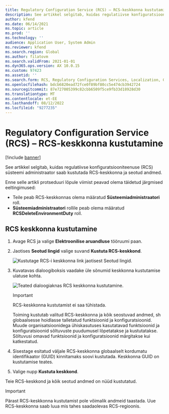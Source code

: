 ```yaml
---
title: Regulatory Configuration Service (RCS) – RCS-keskkonna kustutamine
description: See artikkel selgitab, kuidas regulatiivse konfiguratsiooniteenuse (RCS) süsteemi administraator saab kustutada RCS-keskkonna ja seotud andmed.
author: kfend
ms.date: 06/14/2021
ms.topic: article
ms.prod: ''
ms.technology: ''
audience: Application User, System Admin
ms.reviewer: kfend
ms.search.region: Global
ms.author: filatovm
ms.search.validFrom: 2021-01-01
ms.dyn365.ops.version: AX 10.0.15
ms.custom: 97423
ms.assetid: ''
ms.search.form: RCS, Regulatory Configuration Services, Localization, Global
ms.openlocfilehash: bdcb6820ead72fce0f89bf80cc5e474cb3942724
ms.sourcegitcommit: 87e727005399c82cbb6509f5ce9fb33d18928d30
ms.translationtype: MT
ms.contentlocale: et-EE
ms.lasthandoff: 08/12/2022
ms.locfileid: "9277235"
---
```

# <a name="regulatory-configuration-service-rcs---delete-an-rcs-environment"></a>Regulatory Configuration Service (RCS) – RCS-keskkonna kustutamine

[!include [banner](../includes/banner.md)]

See artikkel selgitab, kuidas regulatiivse konfiguratsiooniteenuse (RCS) süsteemi administraator saab kustutada RCS-keskkonna ja seotud andmed.

Enne selle artikli protseduuri lõpule viimist peavad olema täidetud järgmised eeltingimused:

- Teile peab RCS-keskkonnas olema määratud **Süsteemiadministraatori** roll.
- **Süsteemiadministraatori** rollile peab olema määratud **RCSDeleteEnvironmentDuty** roll.

## <a name="delete-an-rcs-environment"></a>RCS keskkonna kustutamine

1. Avage RCS ja valige **Elektroonilise aruandluse** tööruumi paan.
2. Jaotises **Seotud lingid** valige suvand **Kustuta RCS-keskkond**.

    ![Kustutage RCS-i keskkonna link jaotisest Seotud lingid.](media/01_RCS-Delete-Environ-Related-Link.PNG)

3. Kuvatavas dialoogiboksis vaadake üle sõnumid keskkonna kustutamise ulatuse kohta.

    ![Teated dialoogiaknas RCS keskkonna kustutamine.](media/01_RCS-Delete-Environ-Msg_noGUID.PNG)

    > [!IMPORTANT]
    > RCS-keskkonna kustutamist ei saa tühistada.
    >
    > Toiming kustutab valitud RCS-keskkonna ja kõik seostuvad andmed, sh globaalsesse hoidlasse talletatud funktsioonid ja konfiguratsioonid. Muude organisatsioonidega ühiskasutuses kasutatavad funktsioonid ja konfiguratsioonid sõltuvuste puudumusel lõpetatakse ja kustutatakse. Sõltuvusi omavad funktsioonid ja konfiguratsioonid märgitakse kui katkestatud.

4. Sisestage esitatud väljale RCS-keskkonna globaalselt kordumatu identifikaator (GUID) kinnitamaks soovi kustutada. Keskkonna GUID on kustutamise teates.
5. Valige nupp **Kustuta keskkond**.
    
Teie RCS-keskkond ja kõik seotud andmed on nüüd kustutatud.

> [!IMPORTANT]
> Pärast RCS-keskkonna kustutamist pole võimalik andmeid taastada. Uue RCS-keskkonna saab luua mis tahes saadaolevas RCS-regioonis.
